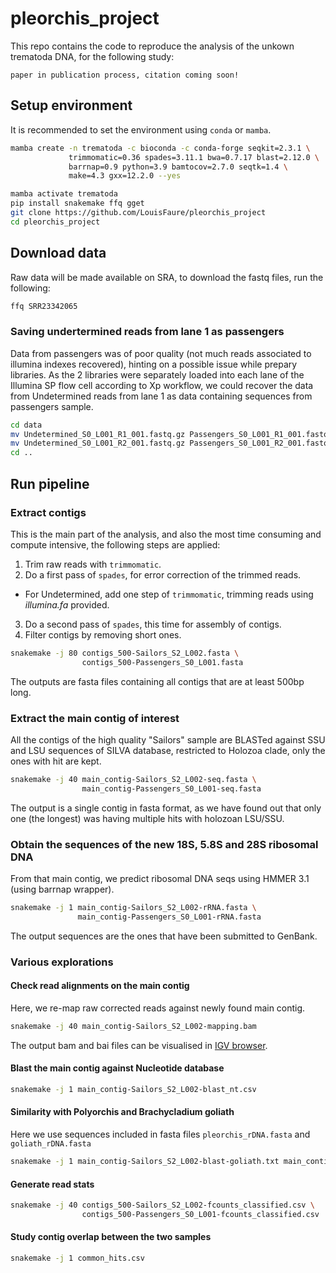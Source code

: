 # pleorchis_project

This repo contains the code to reproduce the analysis of the unkown trematoda DNA, for the following study:

```
paper in publication process, citation coming soon!
```

## Setup environment

It is recommended to set the environment using `conda` or `mamba`.

```bash
mamba create -n trematoda -c bioconda -c conda-forge seqkit=2.3.1 \
             trimmomatic=0.36 spades=3.11.1 bwa=0.7.17 blast=2.12.0 \
             barrnap=0.9 python=3.9 bamtocov=2.7.0 seqtk=1.4 \
             make=4.3 gxx=12.2.0 --yes

mamba activate trematoda
pip install snakemake ffq gget
git clone https://github.com/LouisFaure/pleorchis_project
cd pleorchis_project
```

## Download data

Raw data will be made available on SRA, to download the fastq files, run the following:

```bash
ffq SRR23342065
```

### Saving undertermined reads from lane 1 as passengers

Data from passengers was of poor quality (not much reads associated to illumina indexes recovered), 
hinting on a possible issue while prepary libraries.
As the 2 libraries were separately loaded into each lane of the Illumina SP flow cell according to Xp workflow, we could 
recover the data from Undetermined reads from lane 1 as data containing sequences from passengers sample.

```bash
cd data
mv Undetermined_S0_L001_R1_001.fastq.gz Passengers_S0_L001_R1_001.fastq.gz
mv Undetermined_S0_L001_R2_001.fastq.gz Passengers_S0_L001_R2_001.fastq.gz
cd ..
```

## Run pipeline

### Extract contigs

This is the main part of the analysis, and also the most time consuming and compute intensive, the following steps are applied:
1. Trim raw reads with `trimmomatic`.
2. Do a first pass of `spades`, for error correction of the trimmed reads.
  - For Undetermined, add one step of `trimmomatic`, trimming reads using *illumina.fa* provided.
3. Do a second pass of `spades`, this time for assembly of contigs.
4. Filter contigs by removing short ones.

```bash
snakemake -j 80 contigs_500-Sailors_S2_L002.fasta \
                contigs_500-Passengers_S0_L001.fasta
```

The outputs are fasta files containing all contigs that are at least 500bp long.

### Extract the main contig of interest

All the contigs of the high quality "Sailors" sample are BLASTed against SSU and LSU sequences of SILVA database, restricted to Holozoa clade, only the ones with hit are kept.

```bash
snakemake -j 40 main_contig-Sailors_S2_L002-seq.fasta \ 
                main_contig-Passengers_S0_L001-seq.fasta 
```
The output is a single contig in fasta format, as we have found out that only one (the longest) was having multiple hits with holozoan LSU/SSU.

### Obtain the sequences of the new 18S, 5.8S and 28S ribosomal DNA

From that main contig, we predict ribosomal DNA seqs using HMMER 3.1 (using barrnap wrapper).

```bash
snakemake -j 1 main_contig-Sailors_S2_L002-rRNA.fasta \
               main_contig-Passengers_S0_L001-rRNA.fasta 
```
The output sequences are the ones that have been submitted to GenBank.


### Various explorations

#### Check read alignments on the main contig

Here, we re-map raw corrected reads against newly found main contig. 

```bash
snakemake -j 40 main_contig-Sailors_S2_L002-mapping.bam
```

The output bam and bai files can be visualised in [IGV browser](http://igv.org/app/).

#### Blast the main contig against Nucleotide database

```bash
snakemake -j 1 main_contig-Sailors_S2_L002-blast_nt.csv
```

#### Similarity with Polyorchis and Brachycladium goliath

Here we use sequences included in fasta files `pleorchis_rDNA.fasta` and `goliath_rDNA.fasta`

```bash
snakemake -j 1 main_contig-Sailors_S2_L002-blast-goliath.txt main_contig-Sailors_S2_L002-blast-pleorchis.txt
```

#### Generate read stats

```bash
snakemake -j 40 contigs_500-Sailors_S2_L002-fcounts_classified.csv \
                contigs_500-Passengers_S0_L001-fcounts_classified.csv
```

#### Study contig overlap between the two samples

```bash
snakemake -j 1 common_hits.csv
```